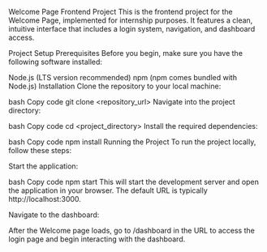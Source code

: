 Welcome Page Frontend Project
This is the frontend project for the Welcome Page, implemented for internship purposes. It features a clean, intuitive interface that includes a login system, navigation, and dashboard access.

Project Setup
Prerequisites
Before you begin, make sure you have the following software installed:

Node.js (LTS version recommended)
npm (npm comes bundled with Node.js)
Installation
Clone the repository to your local machine:

bash
Copy code
git clone <repository_url>
Navigate into the project directory:

bash
Copy code
cd <project_directory>
Install the required dependencies:

bash
Copy code
npm install
Running the Project
To run the project locally, follow these steps:

Start the application:

bash
Copy code
npm start
This will start the development server and open the application in your browser. The default URL is typically http://localhost:3000.

Navigate to the dashboard:

After the Welcome page loads, go to /dashboard in the URL to access the login page and begin interacting with the dashboard.
